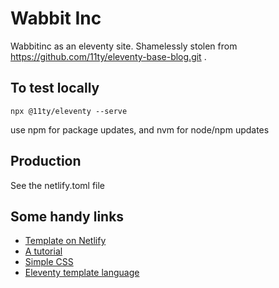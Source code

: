 # Wabbit Inc

Wabbitinc as an eleventy site. Shamelessly stolen from https://github.com/11ty/eleventy-base-blog.git .

## To test locally

```
npx @11ty/eleventy --serve
```

use npm for package updates, and nvm for node/npm updates

## Production

See the netlify.toml file

## Some handy links

- [Template on Netlify](https://eleventy-base-blog.netlify.app/)
- [A tutorial](https://www.netlify.com/blog/2020/04/09/lets-learn-eleventy-boost-your-jamstack-skills-with-11ty/)
- [Simple CSS](https://github.com/kevquirk/simple.css/wiki/Getting-Started-With-Simple.css)
- [Eleventy template language](https://www.11ty.dev/docs/languages/nunjucks/)

